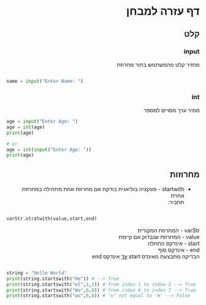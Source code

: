 <div dir="rtl">

# דף עזרה למבחן
## קלט
### input
 מחזיר קלט מהמשתמש בתור מחרוזת

<div dir="ltr">

```python

name = input("Enter Name: ")
```
</div>

### int
ממיר ערך מסויים למספר
<div dir="ltr">

```python
age = input("Enter Age: ")
age = int(age)
print(age)

# or
age = int(input("Enter Age: "))
print(age)
```

</div>

## מחרוזות
* startwith - פונקציה בוליאנית בודקת אם מחרוזת אחת מתחילה במחרוזת אחרת <br />
תחביר:

<div dir="ltr">

```python

varStr.stratwith(value,start,end)

```
</div>
varStr - המחרוזת המקורית <br />
value - המחרוזת שנבדוק אם קיימת <br />
start - אינדקס התחלה <br />
end - אינדקס סוף <br />
הבדיקה מתבצעת מאינדס start <u>עד</u> אינדקס end

<div dir="ltr">

```python

string = "Hello World"
print(string.startswith("He")) # --> True
print(string.startswith("el",1,3)) # from index 1 to index 2 --> True
print(string.startswith("Wo",6,8)) # from index 6 to index 7 --> True
print(string.startswith("wo",6,8)) # 'w' not equal to 'W' --> False 

```

</div>




</div><!-- rtl -->
